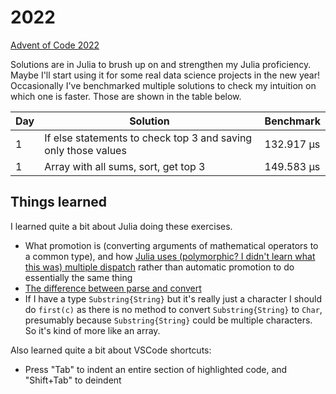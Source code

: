 # 2022

[Advent of Code 2022](https://adventofcode.com/2022)

Solutions are in Julia to brush up on and strengthen my Julia proficiency. Maybe I'll start using it for some real data science projects in the new year! Occasionally I've benchmarked multiple solutions to check my intuition on which one is faster. Those are shown in the table below.

| Day | Solution | Benchmark |
|---|---|---|
| 1 | If else statements to check top 3 and saving only those values | 132.917 μs |
| 1 | Array with all sums, sort, get top 3 | 149.583 μs |

## Things learned

I learned quite a bit about Julia doing these exercises.

 * What promotion is (converting arguments of mathematical operators to a common type), and how [Julia uses (polymorphic? I didn't learn what this was) multiple dispatch](https://docs.julialang.org/en/v1/manual/conversion-and-promotion/) rather than automatic promotion to do essentially the same thing
 * [The difference between parse and convert](https://docs.julialang.org/en/v1/manual/conversion-and-promotion/)
 * If I have a type `Substring{String}` but it's really just a character I should do `first(c)` as there is no method to convert `Substring{String}` to `Char`, presumably because `Substring{String}` could be multiple characters. So it's kind of more like an array.

 Also learned quite a bit about VSCode shortcuts:

 * Press "Tab" to indent an entire section of highlighted code, and "Shift+Tab" to deindent
